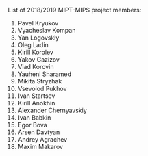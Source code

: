 List of 2018/2019 MIPT-MIPS project members:
1. Pavel Kryukov
2. Vyacheslav Kompan
3. Yan Logovskiy
4. Oleg Ladin
5. Kirill Korolev
6. Yakov Gazizov
7. Vlad Korovin
8. Yauheni Sharamed
9. Mikita Stryzhak
10. Vsevolod Pukhov
11. Ivan Startsev
12. Kirill Anokhin
13. Alexander Chernyavskiy
14. Ivan Babkin
15. Egor Bova
16. Arsen Davtyan
17. Andrey Agrachev
18. Maxim Makarov
